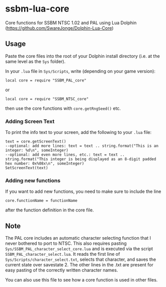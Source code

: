 # ssbm-lua-core

Core functions for SSBM NTSC 1.02 and PAL using Lua Dolphin (https://github.com/SwareJonge/Dolphin-Lua-Core)

## Usage

Paste the core files into the root of your Dolphin install directory (i.e. at the same level as the `Sys` folder).

In your `.lua` file in `Sys/Scripts`, write (depending on your game version):

`local core = require "SSBM_PAL_core"` 

or

`local core = require "SSBM_NTSC_core"`

then use the core functions with `core.getRngSeed()` etc.

### Adding Screen Text

To print the info text to your screen, add the following to your `.lua` file:

```
text = core.getScreenText()
--optional: add more lines: text = text .. string.format("This is an integer: %d\n", someInteger)
--optional: add even more lines, etc.: text = text .. string.format("This integer is being displayed as an 8-digit padded hex number: 0x%08x\n", someInteger)
SetScreenText(text)
```
		
### Adding new functions

If you want to add new functions, you need to make sure to include the line

`core.functionName = functionName`

after the function definition in the core file.

## Note

The PAL core includes an automatic character selecting function that I never bothered to port to NTSC. This also requires pasting `Sys/SSBM_PAL_character_select_core.lua` and is executed via the script `SSBM_PAL_character_select.lua`. It reads the first line of `Sys/Scripts/character_select.txt`, selects that character, and saves the current state over savestate 2. The other lines in the .txt are present for easy pasting of the correctly written character names.

You can also use this file to see how a core function is used in other files.